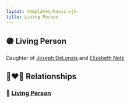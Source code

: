 ```yaml
---
layout: templates/basic.njk
title: Living Person
---
```

## 🟣 Living Person

Daughter of [Joseph DeLonais](/people/7/72748828) and [Elizabeth Nolz](/people/3/37387446)

## 👩‍❤️‍👨 Relationships

### 🔵 [Living Person](/people/6/63129312)
